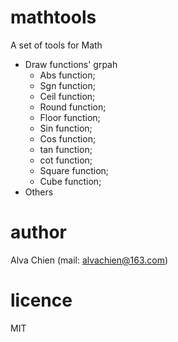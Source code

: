 # mathtools
A set of tools for Math
- Draw functions' grpah
    - Abs function;
    - Sgn function;
    - Ceil function;
    - Round function;
    - Floor function;
    - Sin function;
    - Cos function;
    - tan function;
    - cot function;
    - Square function;
    - Cube function;
- Others

# author
Alva Chien (mail: alvachien@163.com)

# licence
MIT
